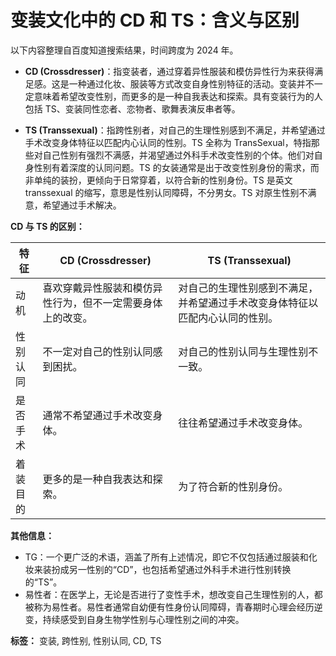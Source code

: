 # 变装文化中的 CD 和 TS：含义与区别

以下内容整理自百度知道搜索结果，时间跨度为 2024 年。

*   **CD (Crossdresser)**：指变装者，通过穿着异性服装和模仿异性行为来获得满足感。这是一种通过化妆、服装等方式改变自身性别特征的活动。变装并不一定意味着希望改变性别，而更多的是一种自我表达和探索。具有变装行为的人包括 TS、变装同性恋者、恋物者、歌舞表演反串者等。

*   **TS (Transsexual)**：指跨性别者，对自己的生理性别感到不满足，并希望通过手术改变身体特征以匹配内心认同的性别。TS 全称为 TransSexual，特指那些对自己性别有强烈不满感，并渴望通过外科手术改变性别的个体。他们对自身性别有着深度的认同问题。TS 的女装通常是出于改变性别身份的需求，而非单纯的装扮，更倾向于日常穿着，以符合新的性别身份。TS 是英文 transsexual 的缩写，意思是性别认同障碍，不分男女。TS 对原生性别不满意，希望通过手术解决。

**CD 与 TS 的区别：**

| 特征       | CD (Crossdresser)                                  | TS (Transsexual)                                      |
| ---------- | ------------------------------------------------- | ----------------------------------------------------- |
| 动机       | 喜欢穿戴异性服装和模仿异性行为，但不一定需要身体上的改变。 | 对自己的生理性别感到不满足，并希望通过手术改变身体特征以匹配内心认同的性别。 |
| 性别认同   | 不一定对自己的性别认同感到困扰。                         | 对自己的性别认同与生理性别不一致。                              |
| 是否手术   | 通常不希望通过手术改变身体。                             | 往往希望通过手术改变身体。                                  |
| 着装目的   | 更多的是一种自我表达和探索。                         | 为了符合新的性别身份。                                   |

**其他信息：**

*   TG：一个更广泛的术语，涵盖了所有上述情况，即它不仅包括通过服装和化妆来装扮成另一性别的“CD”，也包括希望通过外科手术进行性别转换的“TS”。
*   易性者：在医学上，无论是否进行了变性手术，想改变自己生理性别的人，都被称为易性者。易性者通常自幼便有性身份认同障碍，青春期时心理会经历逆变，持续感受到自身生物学性别与心理性别之间的冲突。

**标签：** 变装, 跨性别, 性别认同, CD, TS
